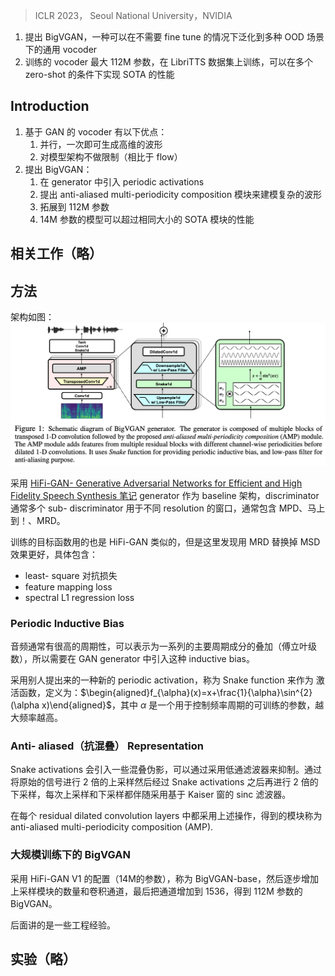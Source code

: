 > ICLR 2023， Seoul National University，NVIDIA

1. 提出 BigVGAN，一种可以在不需要 fine tune 的情况下泛化到多种 OOD 场景下的通用 vocoder
2. 训练的 vocoder 最大 112M 参数，在 LibriTTS 数据集上训练，可以在多个 zero-shot 的条件下实现 SOTA 的性能

## Introduction

1. 基于 GAN 的 vocoder 有以下优点：
	1. 并行，一次即可生成高维的波形
	2. 对模型架构不做限制（相比于 flow）
2. 提出 BigVGAN：
	1. 在 generator 中引入 periodic activations
	2. 提出 anti-aliased multi-periodicity composition 模块来建模复杂的波形
	3. 拓展到 112M 参数
	4. 14M 参数的模型可以超过相同大小的 SOTA 模块的性能

## 相关工作（略）

## 方法

架构如图：
![](image/Pasted%20image%2020231226112743.png)

采用 [HiFi-GAN- Generative Adversarial Networks for Efficient and High Fidelity Speech Synthesis 笔记](../语音合成论文笔记/HiFi-GAN-%20Generative%20Adversarial%20Networks%20for%20Efficient%20and%20High%20Fidelity%20Speech%20Synthesis%20笔记.md) generator 作为 baseline 架构，discriminator 通常多个 sub- discriminator 用于不同 resolution 的窗口，通常包含 MPD、马上到！、MRD。

训练的目标函数用的也是 HiFi-GAN 类似的，但是这里发现用 MRD 替换掉 MSD 效果更好，具体包含：
+ least- square 对抗损失
+ feature mapping loss
+ spectral L1 regression loss

### Periodic Inductive Bias

音频通常有很高的周期性，可以表示为一系列的主要周期成分的叠加（傅立叶级数），所以需要在 GAN generator 中引入这种 inductive bias。

采用别人提出来的一种新的 periodic activation，称为 Snake function 来作为 激活函数，定义为：$\begin{aligned}f_{\alpha}(x)=x+\frac{1}{\alpha}\sin^{2}(\alpha x)\end{aligned}$，其中 $\alpha$ 是一个用于控制频率周期的可训练的参数，越大频率越高。

### Anti- aliased（抗混叠） Representation

Snake activations 会引入一些混叠伪影，可以通过采用低通滤波器来抑制。通过将原始的信号进行 2 倍的上采样然后经过 Snake activations 之后再进行 2 倍的下采样，每次上采样和下采样都伴随采用基于 Kaiser 窗的 sinc 滤波器。

在每个 residual dilated convolution layers 中都采用上述操作，得到的模块称为 anti-aliased multi-periodicity composition (AMP).

### 大规模训练下的 BigVGAN

采用  HiFi-GAN V1 的配置（14M的参数），称为 BigVGAN-base，然后逐步增加上采样模块的数量和卷积通道，最后把通道增加到 1536，得到 112M 参数的 BigVGAN。

后面讲的是一些工程经验。

## 实验（略）
